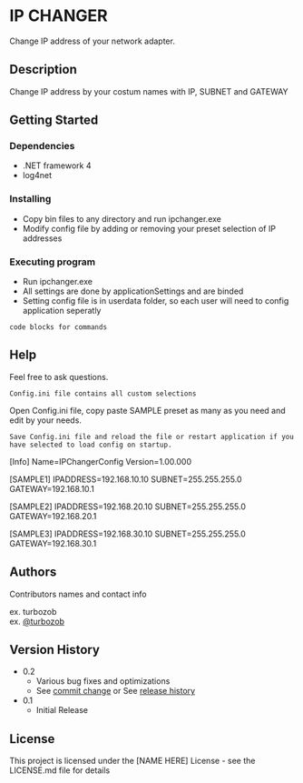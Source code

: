 # IP CHANGER

Change IP address of your network adapter.

## Description

Change IP address by your costum names with IP, SUBNET and GATEWAY

## Getting Started

### Dependencies

* .NET framework 4
* log4net

### Installing

* Copy bin files to any directory and run ipchanger.exe
* Modify config file by adding or removing your preset selection of IP addresses

### Executing program

* Run ipchanger.exe
* All settings are done by applicationSettings and are binded
* Setting config file is in userdata folder, so each user will need to config application seperatly
```
code blocks for commands
```

## Help

Feel free to ask questions.
```
Config.ini file contains all custom selections
```
Open Config.ini file, copy paste SAMPLE preset as many as you need and edit by your needs.
```
Save Config.ini file and reload the file or restart application if you have selected to load config on startup.
```

[Info]
Name=IPChangerConfig
Version=1.00.000

[SAMPLE1]
IPADDRESS=192.168.10.10
SUBNET=255.255.255.0
GATEWAY=192.168.10.1

[SAMPLE2]
IPADDRESS=192.168.20.10
SUBNET=255.255.255.0
GATEWAY=192.168.20.1

[SAMPLE3]
IPADDRESS=192.168.30.10
SUBNET=255.255.255.0
GATEWAY=192.168.30.1

## Authors

Contributors names and contact info

ex. turbozob  
ex. [@turbozob](turbozob@live.com)

## Version History

* 0.2
    * Various bug fixes and optimizations
    * See [commit change]() or See [release history]()
* 0.1
    * Initial Release

## License

This project is licensed under the [NAME HERE] License - see the LICENSE.md file for details